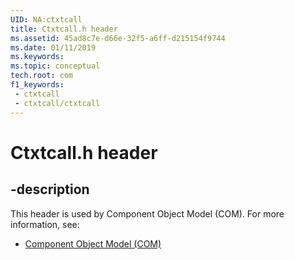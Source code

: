 ```yaml
---
UID: NA:ctxtcall
title: Ctxtcall.h header
ms.assetid: 45ad8c7e-d66e-32f5-a6ff-d215154f9744
ms.date: 01/11/2019
ms.keywords: 
ms.topic: conceptual
tech.root: com
f1_keywords:
 - ctxtcall
 - ctxtcall/ctxtcall
---
```


# Ctxtcall.h header


## -description

This header is used by Component Object Model (COM). For more information, see:

- [Component Object Model (COM)](../_com/index.md)

